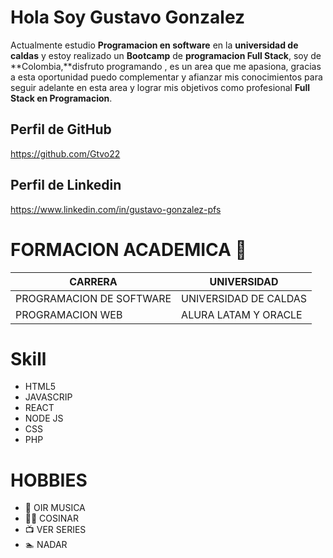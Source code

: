 # Hola Soy Gustavo Gonzalez
Actualmente estudio **Programacion en software** en la **universidad de caldas** y estoy realizado un **Bootcamp** de **programacion Full Stack**, soy de **Colombia,**disfruto programando , es un area que me apasiona, gracias a esta oportunidad puedo complementar y afianzar mis conocimientos para seguir adelante en esta area y lograr mis objetivos como profesional **Full Stack en Programacion**.

## Perfil de GitHub 
https://github.com/Gtvo22

## Perfil de Linkedin
https://www.linkedin.com/in/gustavo-gonzalez-pfs

# FORMACION ACADEMICA 🏫

|CARRERA                   | UNIVERSIDAD            |
|--------------------------|------------------------|
|PROGRAMACION DE SOFTWARE  | UNIVERSIDAD DE CALDAS  |
|PROGRAMACION WEB          | ALURA LATAM Y ORACLE   |

# Skill

* HTML5
* JAVASCRIP
* REACT
* NODE JS
* CSS
* PHP

# HOBBIES

* 🎵 OIR MUSICA
* 👨‍🍳 COSINAR
* 📺 VER SERIES
* 🏊 NADAR